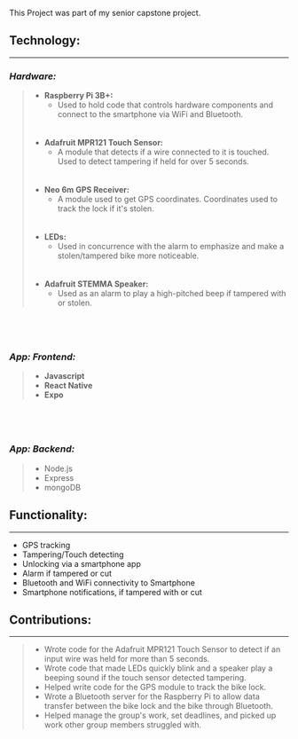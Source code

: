 This Project was part of my senior capstone project.

## **Technology:**

---

### _Hardware:_

> - **Raspberry Pi 3B+:**
>   - Used to hold code that controls hardware components and connect to the smartphone via WiFi and Bluetooth.
>     ` `  
>     ` `  
>     ` `
> - **Adafruit MPR121 Touch Sensor:**
>   - A module that detects if a wire connected to it is touched. Used to detect tampering if held for over 5 seconds.
>     ` `  
>     ` `  
>     ` `
> - **Neo 6m GPS Receiver:**
>   - A module used to get GPS coordinates. Coordinates used to track the lock if it's stolen.
>     ` `  
>     ` `  
>     ` `
> - **LEDs:**
>   - Used in concurrence with the alarm to emphasize and make a stolen/tampered bike more noticeable.
>     ` `  
>     ` `  
>     ` `
> - **Adafruit STEMMA Speaker:**
>   - Used as an alarm to play a high-pitched beep if tampered with or stolen.

` `  
` `  
` `

### _App: Frontend:_

> - **Javascript**
> - **React Native**
> - **Expo**

` `  
` `  
` `

### _App: Backend:_

> - Node.js
> - Express
> - mongoDB

## **Functionality:**

---

- GPS tracking
- Tampering/Touch detecting
- Unlocking via a smartphone app
- Alarm if tampered or cut
- Bluetooth and WiFi connectivity to Smartphone
- Smartphone notifications, if tampered with or cut

## **Contributions:**

---

> - Wrote code for the Adafruit MPR121 Touch Sensor to detect if an input wire was held for more than 5 seconds.
> - Wrote code that made LEDs quickly blink and a speaker play a beeping sound if the touch sensor detected tampering.
> - Helped write code for the GPS module to track the bike lock.
> - Wrote a Bluetooth server for the Raspberry Pi to allow data transfer between the bike lock and the bike through Bluetooth.
> - Helped manage the group's work, set deadlines, and picked up work other group members struggled with.
